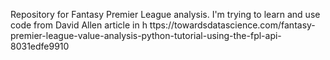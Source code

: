 Repository for Fantasy Premier League analysis.
I'm trying to learn and use code from David Allen article in h
ttps://towardsdatascience.com/fantasy-premier-league-value-analysis-python-tutorial-using-the-fpl-api-8031edfe9910
